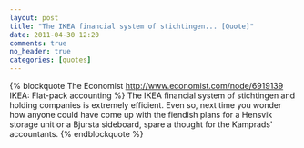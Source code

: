 ```yaml
---
layout: post
title: "The IKEA financial system of stichtingen... [Quote]"
date: 2011-04-30 12:20
comments: true
no_header: true
categories: [quotes]
---
```

{% blockquote The Economist http://www.economist.com/node/6919139 IKEA: Flat-pack accounting %}
The IKEA financial system of stichtingen and holding companies is extremely efficient. Even so, next time you wonder how anyone could have come up with the fiendish plans for a Hensvik storage unit or a Bjursta sideboard, spare a thought for the Kamprads' accountants.
{% endblockquote %}
